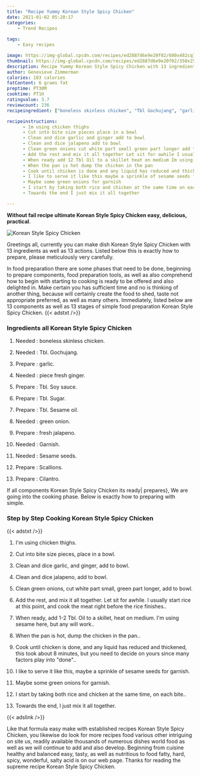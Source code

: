 ```yaml
---
title: "Recipe Yummy Korean Style Spicy Chicken"
date: 2021-01-02 05:20:17
categories:
    - Trend Recipes
    
tags:
    - Easy recipes

image: https://img-global.cpcdn.com/recipes/ed2887d6e9e20f02/680x482cq70/korean-style-spicy-chicken-recipe-main-photo.jpg
thumbnail: https://img-global.cpcdn.com/recipes/ed2887d6e9e20f02/350x250cq70/korean-style-spicy-chicken-recipe-main-photo.jpg
description: Recipe Yummy Korean Style Spicy Chicken with 13 ingredients and 13 stages of easy cooking.
author: Genevieve Zimmerman
calories: 183 calories
fatContent: 6 grams fat
preptime: PT30M
cooktime: PT1H
ratingvalue: 3.7
reviewcount: 236
recipeingredient: ["boneless skinless chicken", "Tbl Gochujang", "garlic", "piece fresh ginger", "Tbl Soy sauce", "Tbl Sugar", "Tbl Sesame oil", "green onion", "fresh jalapeno", "Garnish", "Sesame seeds", "Scallions", "Cilantro"]

recipeinstructions: 
      - Im using chicken thighs 
      - Cut into bite size pieces place in a bowl 
      - Clean and dice garlic and ginger add to bowl 
      - Clean and dice jalapeno add to bowl 
      - Clean green onions cut white part small green part longer add to bowl 
      - Add the rest and mix it all together Let sit for awhile I usually start rice at this point and cook the meat right before the rice finishes 
      - When ready add 12 Tbl Oil to a skillet heat on medium Im using sesame here but any will work 
      - When the pan is hot dump the chicken in the pan 
      - Cook until chicken is done and any liquid has reduced and thickened this took about 8 minutes but you need to decide on yours since many factors play into done 
      - I like to serve it like this maybe a sprinkle of sesame seeds for garnish 
      - Maybe some green onions for garnish 
      - I start by taking both rice and chicken at the same time on each bite 
      - Towards the end I just mix it all together

---
```




**Without fail recipe ultimate Korean Style Spicy Chicken easy, delicious, practical**. 


![Korean Style Spicy Chicken](https://img-global.cpcdn.com/recipes/ed2887d6e9e20f02/680x482cq70/korean-style-spicy-chicken-recipe-main-photo.jpg "Korean Style Spicy Chicken")




Greetings all, currently you can make dish Korean Style Spicy Chicken with 13 ingredients as well as 13 actions. Listed below this is exactly how to prepare, please meticulously very carefully.

In food preparation there are some phases that need to be done, beginning to prepare components, food preparation tools, as well as also comprehend how to begin with starting to cooking is ready to be offered and also delighted in. Make certain you has sufficient time and no is thinking of another thing, because will certainly create the food to shed, taste not appropriate preferred, as well as many others. Immediately, listed below are 13 components as well as 13 stages of simple food preparation Korean Style Spicy Chicken.
{{< adstxt />}}

### Ingredients all Korean Style Spicy Chicken


1. Needed  : boneless skinless chicken.

1. Needed  : Tbl. Gochujang.

1. Prepare  : garlic.

1. Needed  : piece fresh ginger.

1. Prepare  : Tbl. Soy sauce.

1. Prepare  : Tbl. Sugar.

1. Prepare  : Tbl. Sesame oil.

1. Needed  : green onion.

1. Prepare  : fresh jalapeno.

1. Needed  : Garnish.

1. Needed  : Sesame seeds.

1. Prepare  : Scallions.

1. Prepare  : Cilantro.



If all components Korean Style Spicy Chicken its ready| prepares}, We are going into the cooking phase. Below is exactly how to preparing with simple.

### Step by Step Cooking Korean Style Spicy Chicken

{{< adstxt />}}


1. I&#39;m using chicken thighs.



1. Cut into bite size pieces, place in a bowl.



1. Clean and dice garlic, and ginger, add to bowl.



1. Clean and dice jalapeno, add to bowl.



1. Clean green onions, cut white part small, green part longer, add to bowl.



1. Add the rest, and mix it all together. Let sit for awhile. I usually start rice at this point, and cook the meat right before the rice finishes..



1. When ready, add 1-2 Tbl. Oil to a skillet, heat on medium. I&#39;m using sesame here, but any will work..



1. When the pan is hot, dump the chicken in the pan..



1. Cook until chicken is done, and any liquid has reduced and thickened, this took about 8 minutes, but you need to decide on yours since many factors play into &#34;done&#34;..



1. I like to serve it like this, maybe a sprinkle of sesame seeds for garnish.



1. Maybe some green onions for garnish.



1. I start by taking both rice and chicken at the same time, on each bite..



1. Towards the end, I just mix it all together.





{{< adslink />}}

Like that formula easy make with established recipes Korean Style Spicy Chicken, you likewise do look for more recipes food various other intriguing on site us, readily available thousands of numerous dishes world food as well as we will continue to add and also develop. Beginning from cuisine healthy and balanced easy, tasty, as well as nutritious to food fatty, hard, spicy, wonderful, salty acid is on our web page. Thanks for reading the supreme recipe Korean Style Spicy Chicken.
